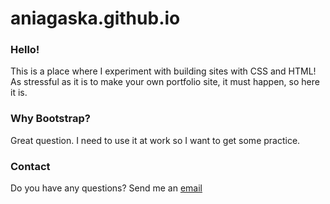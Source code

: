 # aniagaska.github.io

### Hello!

This is a place where I experiment with building sites with CSS and HTML! As stressful as it is to make your own portfolio site, it must happen, so here it is.

### Why Bootstrap?

Great question. I need to use it at work so I want to get some practice. 

### Contact 

Do you have any questions? Send me an [email](mailto:aniastypul@gmail.com) 




